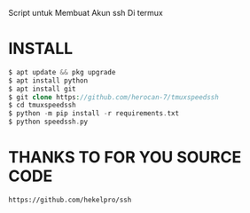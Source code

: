 
Script untuk Membuat Akun ssh Di termux

# INSTALL
```php
$ apt update && pkg upgrade
$ apt install python
$ apt install git
$ git clone https://github.com/herocan-7/tmuxspeedssh
$ cd tmuxspeedssh
$ python -m pip install -r requirements.txt
$ python speedssh.py
```
# THANKS TO FOR YOU SOURCE CODE
```
https://github.com/hekelpro/ssh
```

